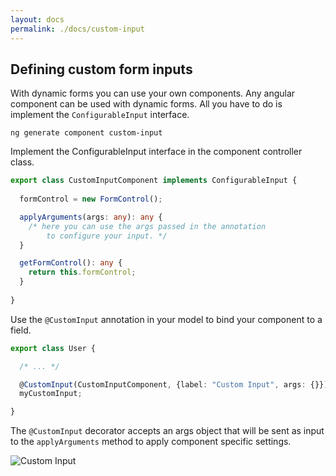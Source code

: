 ```yaml
---
layout: docs
permalink: ./docs/custom-input
---
```

## Defining custom form inputs

With dynamic forms you can use your own components.
 Any angular component can be used with dynamic forms. 
 All you have to do is implement the `ConfigurableInput` interface.

`ng generate component custom-input`

Implement the ConfigurableInput interface in the component controller class.

```typescript
export class CustomInputComponent implements ConfigurableInput {
  
  formControl = new FormControl();  

  applyArguments(args: any): any {
    /* here you can use the args passed in the annotation 
        to configure your input. */
  }

  getFormControl(): any {
    return this.formControl;
  }
  
}
```

Use the `@CustomInput` annotation in your model to bind your component to a field.

```typescript
export class User {

  /* ... */

  @CustomInput(CustomInputComponent, {label: "Custom Input", args: {}})
  myCustomInput;

}
```

The `@CustomInput` decorator accepts an args object that will be sent as input to the `applyArguments` method to apply component specific settings.


![Custom Input](https://raw.githubusercontent.com/guilherme-fafic/ngx-dynamic-forms/master/projects/dynamic-forms/assets/custominput.png)
